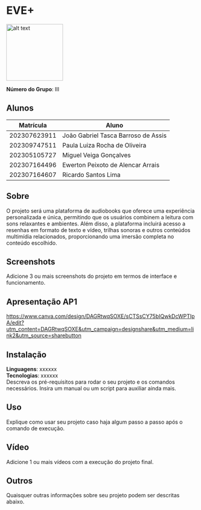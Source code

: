 # EVE+ 

 <img src="https://static.wikia.nocookie.net/rijon/images/6/6a/133.gif/revision/latest/thumbnail/width/360/height/360?cb=20231209120806" alt="alt text" width="150px" height="150px">

**Número do Grupo**: III<br>


## Alunos
|Matrícula | Aluno |
| -- | -- |
| 202307623911  |  João Gabriel Tasca Barroso de Assis |
| 202309747511  |  Paula Luiza Rocha de Oliveira |
| 202305105727  |  Miguel Veiga Gonçalves |
| 202307164496  |  Ewerton Peixoto de Alencar Arrais |
| 202307164607  |  Ricardo Santos Lima |


## Sobre 
O projeto será uma plataforma de audiobooks que oferece uma experiência personalizada e única, permitindo que os usuários combinem a leitura com sons relaxantes e ambientes. Além disso, a plataforma incluirá acesso a resenhas em formato de texto e vídeo, trilhas sonoras e outros conteúdos multimídia relacionados, proporcionando uma imersão completa no conteúdo escolhido.

## Screenshots
Adicione 3 ou mais screenshots do projeto em termos de interface e funcionamento.

## Apresentação AP1  
https://www.canva.com/design/DAGRtwqSOXE/sCTSsCY75bIQwkDcWPTIpA/edit?utm_content=DAGRtwqSOXE&utm_campaign=designshare&utm_medium=link2&utm_source=sharebutton  

## Instalação 
**Linguagens**: xxxxxx<br>
**Tecnologias**: xxxxxx<br>
Descreva os pré-requisitos para rodar o seu projeto e os comandos necessários.
Insira um manual ou um script para auxiliar ainda mais.

## Uso 
Explique como usar seu projeto caso haja algum passo a passo após o comando de execução.

## Vídeo
Adicione 1 ou mais vídeos com a execução do projeto final.

## Outros 
Quaisquer outras informações sobre seu projeto podem ser descritas abaixo.
